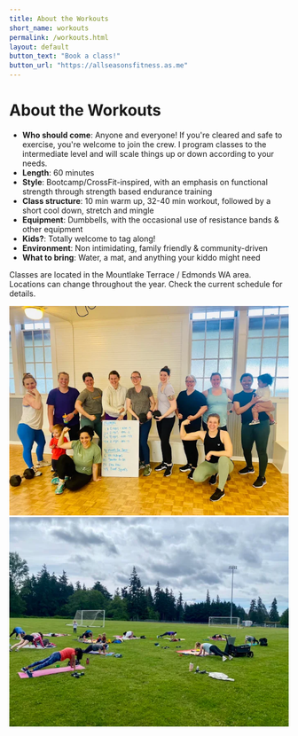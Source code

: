 ```yaml
---
title: About the Workouts
short_name: workouts
permalink: /workouts.html
layout: default
button_text: "Book a class!"
button_url: "https://allseasonsfitness.as.me"
---
```


# About the Workouts

- **Who should come**: Anyone and everyone! If you're cleared and safe to exercise, you're welcome to join the crew. I program classes to the intermediate level and will scale things up or down according to your needs.
- **Length**: 60 minutes
- **Style**: Bootcamp/CrossFit-inspired, with an emphasis on functional strength through strength based endurance training
- **Class structure**: 10 min warm up, 32-40 min workout, followed by a short cool down, stretch and mingle
- **Equipment**: Dumbbells, with the occasional use of resistance bands & other equipment
- **Kids?**: Totally welcome to tag along!
- **Environment**: Non intimidating, family friendly & community-driven
- **What to bring**: Water, a mat, and anything your kiddo might need

Classes are located in the Mountlake Terrace / Edmonds WA area. Locations can change throughout the year. Check the current schedule for details.

<img class="img-responsive asf-img asf-img-small asf-img-float-center" src="assets/images/group1.png">
<img class="img-responsive asf-img asf-img-small asf-img-float-center" src="assets/images/outside1.png">
